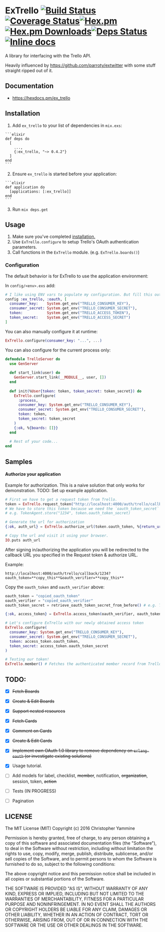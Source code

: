 # ExTrello [![Build Status](https://travis-ci.org/ChrisYammine/ex_trello.svg?branch=master)](https://travis-ci.org/ChrisYammine/ex_trello)[![Coverage Status](https://coveralls.io/repos/github/ChrisYammine/ex_trello/badge.svg)](https://coveralls.io/github/ChrisYammine/ex_trello)[![Hex.pm](https://img.shields.io/hexpm/v/ex_trello.svg?maxAge=2592000)](https://hex.pm/packages/ex_trello)[![Hex.pm Downloads](https://img.shields.io/hexpm/dt/ex_trello.svg?maxAge=2592000)](https://hex.pm/packages/ex_trello)[![Deps Status](https://beta.hexfaktor.org/badge/all/github/ChrisYammine/ex_trello.svg)](https://beta.hexfaktor.org/github/ChrisYammine/ex_trello)[![Inline docs](http://inch-ci.org/github/ChrisYammine/ex_trello.svg?branch=master&style=shields)](http://inch-ci.org/github/ChrisYammine/ex_trello)

A library for interfacing with the Trello API.

Heavily influenced by https://github.com/parroty/extwitter with some stuff straight ripped out of it.

## Documentation
- https://hexdocs.pm/ex_trello
 

## Installation


  1. Add `ex_trello` to your list of dependencies in `mix.exs`:

    ```elixir
    def deps do
      [
        ...,
        {:ex_trello, "~> 0.4.2"}
      ]
    end
    ```

  2. Ensure `ex_trello` is started before your application:

    ```elixir
    def application do
      [applications: [:ex_trello]]
    end
    ```
  3. Run `mix deps.get`

## Usage
1. Make sure you've completed [installation.](#installation)
2. Use `ExTrello.configure` to setup Trello's OAuth authentication parameters.
3. Call functions in the `ExTrello` module. (e.g. `ExTrello.boards()`)

### Configuration
The default behavior is for ExTrello to use the application environment:

In `config/<env>.exs` add:

```elixir
# I like using ENV vars to populate my configuration. But fill this out however you'd like :)
config :ex_trello, :oauth, [
  consumer_key:    System.get_env("TRELLO_CONSUMER_KEY"),
  consumer_secret: System.get_env("TRELLO_CONSUMER_SECRET"),
  token:           System.get_env("TRELLO_ACCESS_TOKEN"),
  token_secret:    System.get_env("TRELLO_ACCESS_SECRET")
]
```

You can also manually configure it at runtime:
```elixir
ExTrello.configure(consumer_key: "...", ...)
```

You can also configure for the current process only:
```elixir
defmodule TrelloServer do 
  use GenServer
  
  def start_link(user) do 
    GenServer.start_link(__MODULE__, user, [])
  end
  
  def init(%User{token: token, token_secret: token_secret}) do 
    ExTrello.configure(
      :process,
      consumer_key: System.get_env("TRELLO_CONSUMER_KEY"),
      consumer_secret: System.get_env("TRELLO_CONSUMER_SECRET"),
      token: token,
      token_secret: token_secret
    )
    {:ok, %{boards: []}}
  end
  
  # Rest of your code...
end
```

## Samples

#### Authorize your application

Example for authorization. This is a naive solution that only works for demonstration.
TODO: Set up example application.
```elixir
# First we have to get a request token from Trello.
token = ExTrello.request_token("http://localhost:4000/auth/trello/callback/1234")
# We have to store this token because we need the `oauth_token_secret` after the callback to obtain our access token & secret.
# e.g. TokenAgent.store("1234", token.oauth_token_secret)

# Generate the url for authorization
{:ok, auth_url} = ExTrello.authorize_url(token.oauth_token, %{return_url: "http://localhost:4000/auth/trello/callback/1234", scope: "read,write", expiration: "never", name: "Your Application Name here"})

# Copy the url and visit it using your browser.
IO.puts auth_url
```
After signing in/authorizing the application you will be redirected to the callback URL you specified in the Request token & authorize URL.

Example:
```
http://localhost:4000/auth/trello/callback/1234?oauth_token=**copy_this**&oauth_verifier=**copy_this**
```

Copy the `oauth_token` and `oauth_verifier` above:
```elixir
oauth_token = "copied_oauth_token"
oauth_verifier = "copied_oauth_verifier"
oauth_token_secret = retrieve_oauth_token_secret_from_before() # e.g. TokenAgent.retrieve("1234") from hypothetical TokenAgent

{:ok, access_token} = ExTrello.access_token(oauth_verifier, oauth_token, oauth_token_secret)

# Let's configure ExTrello with our newly obtained access token
ExTrello.configure(
  consumer_key: System.get_env("TRELLO_CONSUMER_KEY"),
  consumer_secret: System.get_env("TRELLO_CONSUMER_SECRET"),
  token: access_token.oauth_token,
  token_secret: access_token.oauth_token_secret
)

# Testing our token!
ExTrello.member() # Fetches the authenticated member record from Trello
```


## TODO:
- [x] ~~Fetch Boards~~
- [x] ~~Create & Edit Boards~~
- [x] ~~Support nested resources~~
- [x] ~~Fetch Cards~~
- [x] ~~Comment on Cards~~
- [x] ~~Create & Edit Cards~~
- [x] ~~Implement own OAuth 1.0 library to remove dependency on `erlang-oauth` (or investigate existing solutions)~~
- [x] Usage tutorial.
- [ ] Add models for label, checklist, ~~member~~, notification, ~~organization~~, session, token, ~~action~~
- [ ] Tests (IN PROGRESS)
- [ ] Pagination


## LICENSE
The MIT License (MIT)
Copyright (c) 2016 Christopher Yammine

Permission is hereby granted, free of charge, to any person obtaining a copy of this software and associated documentation files (the "Software"), to deal in the Software without restriction, including without limitation the rights to use, copy, modify, merge, publish, distribute, sublicense, and/or sell copies of the Software, and to permit persons to whom the Software is furnished to do so, subject to the following conditions:

The above copyright notice and this permission notice shall be included in all copies or substantial portions of the Software.

THE SOFTWARE IS PROVIDED "AS IS", WITHOUT WARRANTY OF ANY KIND, EXPRESS OR IMPLIED, INCLUDING BUT NOT LIMITED TO THE WARRANTIES OF MERCHANTABILITY, FITNESS FOR A PARTICULAR PURPOSE AND NONINFRINGEMENT. IN NO EVENT SHALL THE AUTHORS OR COPYRIGHT HOLDERS BE LIABLE FOR ANY CLAIM, DAMAGES OR OTHER LIABILITY, WHETHER IN AN ACTION OF CONTRACT, TORT OR OTHERWISE, ARISING FROM, OUT OF OR IN CONNECTION WITH THE SOFTWARE OR THE USE OR OTHER DEALINGS IN THE SOFTWARE.
